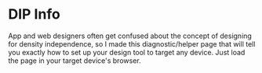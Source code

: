 DIP Info
====

App and web designers often get confused about the concept of designing for density independence, so I made this diagnostic/helper page that will tell you exactly how to set up your design tool to target any device. Just load the page in your target device's browser.